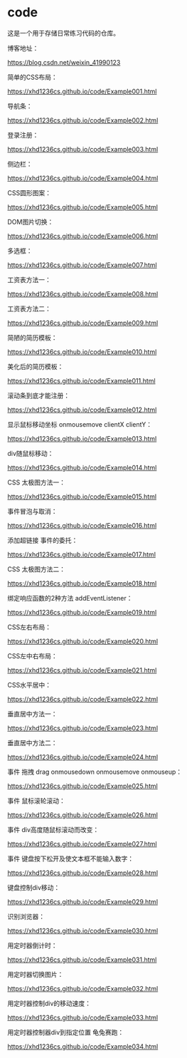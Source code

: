 # code
这是一个用于存储日常练习代码的仓库。

博客地址：

https://blog.csdn.net/weixin_41990123

简单的CSS布局：

https://xhd1236cs.github.io/code/Example001.html

导航条：

https://xhd1236cs.github.io/code/Example002.html

登录注册：

https://xhd1236cs.github.io/code/Example003.html

侧边栏：

https://xhd1236cs.github.io/code/Example004.html

CSS圆形图案：

https://xhd1236cs.github.io/code/Example005.html

DOM图片切换：

https://xhd1236cs.github.io/code/Example006.html

多选框：

https://xhd1236cs.github.io/code/Example007.html

工资表方法一：

https://xhd1236cs.github.io/code/Example008.html

工资表方法二：

https://xhd1236cs.github.io/code/Example009.html

简陋的简历模板：

https://xhd1236cs.github.io/code/Example010.html

美化后的简历模板：

https://xhd1236cs.github.io/code/Example011.html

滚动条到底才能注册：

https://xhd1236cs.github.io/code/Example012.html

显示鼠标移动坐标 onmousemove clientX clientY：

https://xhd1236cs.github.io/code/Example013.html

div随鼠标移动：

https://xhd1236cs.github.io/code/Example014.html

CSS 太极图方法一：

https://xhd1236cs.github.io/code/Example015.html

事件冒泡与取消：

https://xhd1236cs.github.io/code/Example016.html

添加超链接 事件的委托：

https://xhd1236cs.github.io/code/Example017.html

CSS 太极图方法二：

https://xhd1236cs.github.io/code/Example018.html

绑定响应函数的2种方法 addEventListener：

https://xhd1236cs.github.io/code/Example019.html

CSS左右布局：

https://xhd1236cs.github.io/code/Example020.html

CSS左中右布局：

https://xhd1236cs.github.io/code/Example021.html

CSS水平居中：

https://xhd1236cs.github.io/code/Example022.html

垂直居中方法一：

https://xhd1236cs.github.io/code/Example023.html

垂直居中方法二：

https://xhd1236cs.github.io/code/Example024.html

事件 拖拽 drag onmousedown onmousemove onmouseup：

https://xhd1236cs.github.io/code/Example025.html

事件 鼠标滚轮滚动：

https://xhd1236cs.github.io/code/Example026.html

事件 div高度随鼠标滚动而改变：

https://xhd1236cs.github.io/code/Example027.html

事件 键盘按下松开及使文本框不能输入数字：

https://xhd1236cs.github.io/code/Example028.html

键盘控制div移动：

https://xhd1236cs.github.io/code/Example029.html

识别浏览器：

https://xhd1236cs.github.io/code/Example030.html

用定时器倒计时：

https://xhd1236cs.github.io/code/Example031.html

用定时器切换图片：

https://xhd1236cs.github.io/code/Example032.html

用定时器控制div的移动速度：

https://xhd1236cs.github.io/code/Example033.html

用定时器控制器div到指定位置 龟兔赛跑：

https://xhd1236cs.github.io/code/Example034.html